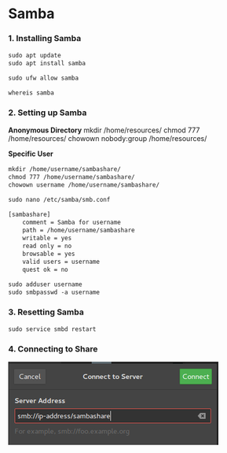 # Samba

### 1. Installing Samba

```
sudo apt update
sudo apt install samba
```

```
sudo ufw allow samba
```

```
whereis samba
```

### 2. Setting up Samba

**Anonymous Directory**
mkdir /home/resources/
chmod 777 /home/resources/
chowown nobody:group /home/resources/

**Specific User**
```
mkdir /home/username/sambashare/
chmod 777 /home/username/sambashare/
chowown username /home/username/sambashare/
```

```
sudo nano /etc/samba/smb.conf
```

```
[sambashare]
    comment = Samba for username 
    path = /home/username/sambashare
    writable = yes
    read only = no
    browsable = yes
    valid users = username
    quest ok = no
```

```
sudo adduser username
sudo smbpasswd -a username
```

### 3. Resetting Samba

```
sudo service smbd restart
```

### 4. Connecting to Share

<img src="smb.png">